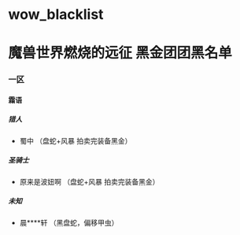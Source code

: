 # wow_blacklist
# 魔兽世界燃烧的远征 黑金团团黑名单

### 一区
#### 霜语

##### 猎人
- 蜀中 （盘蛇+风暴 拍卖完装备黑金）

##### 圣骑士
- 原来是波妞啊 （盘蛇+风暴 拍卖完装备黑金）

##### 未知
- 晨****轩 （黑盘蛇，偏移甲虫）

